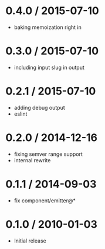 
0.4.0 / 2015-07-10
==================

  * baking memoization right in

0.3.0 / 2015-07-10
==================

  * including input slug in output

0.2.1 / 2015-07-10
==================

  * adding debug output
  * eslint

0.2.0 / 2014-12-16
==================

 * fixing semver range support
 * internal rewrite

0.1.1 / 2014-09-03
==================

 * fix component/emitter@*

0.1.0 / 2010-01-03
==================

  * Initial release
